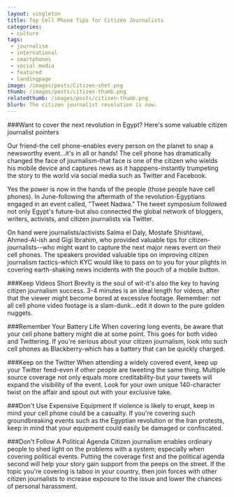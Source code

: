 ```yaml
---
layout: singleton
title: Top Cell Phone Tips for Citizen Journalists
categories:
 - culture
tags:
 - journalism
 - international
 - smartphones
 - social media
 - featured
 - landingpage
image: /images/posts/Citizen-shot.png
thumb: /images/posts/citizen-thumb.png
relatedthumb: /images/posts/citizen-thumb.png
blurb: The citizen journalist revolution is now.
---
```


###Want to cover the next revolution in Egypt? Here's some valuable citizen journalist pointers

Our friend-the cell phone-enables every person on the planet to snap a newsworthy event…it's in all or hands! The cell phone has dramatically changed the face of journalism-that face is one of the citizen who wields his mobile device and captures news as it happpens-instantly trumpeting the story to the world via social media such as Twitter and Facebook.

Yes the power is now in the hands of the people (those people have cell phones). In June-following the aftermath of the revolution-Egyptians engaged in an event called, "Tweet Nadwa." The tweet symposium followed not only Egypt's future-but also connected the global network of bloggers, writers, activists, and citizen journalists via Twitter.

On hand were journalists/activists Salma el Daly, Mostafe Shishtawi, Ahmed-Al-ish and Gigi Ibrahim, who provided valuable tips for citizen-journalists--who might want to capture the next major news event on their cell phones. The speakers provided valuable tips on improving citizen journalism tactics-which KYC would like to pass on to you for your plights in covering earth-shaking news incidents with the pouch of a mobile button.

###Keep Videos Short
Brevity is the soul of wit-it's also the key to having citizen journalism success. 3-4 minutes is an ideal length for videos, after that the viewer might become bored at excessive footage. Remember: not all cell phone video footage is a slam-dunk…edit it down to the pure golden nuggets.

###Remember Your Battery Life
When covering long events, be aware that your cell phone battery might die at some point. This goes for both video and Twittering. If you're serious about your citizen journalism, look into such cell phones as Blackberry-which has a battery that can be quickly charged.

###Keep on the Twitter
When attending a widely covered event, keep up your Twitter feed-even if other people are tweeting the same thing. Multiple source coverage not only equals more creditability-but your tweets will expand the visibility of the event. Look for your own unique 140-character twist on the affair and spout out with your exclusive take.

###Don't Use Expensive Equipment
If violence is likely to erupt, keep in mind your cell phone could be a casualty. If you're covering such groundbreaking events such as the Egyptian revolution or the Iran protests, keep in mind that your equipment could easily be damaged or confiscated.

###Don't Follow A Political Agenda
Citizen journalism enables ordinary people to shed light on the problems with a system; especially when covering political events. Putting the coverage first and the political agenda second will help your story gain support from the peeps on the street. If the topic you're covering is taboo in your country, then join forces with other citizen journalists to increase exposure to the issue and lower the chances of personal harassment.


